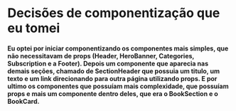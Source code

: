 # Decisões de componentização que eu tomei 

#### Eu optei por iniciar componentizando os componentes mais simples, que não necessitavam de props (Header, HeroBanner, Categories, Subscription e a Footer). Depois um componente que aparecia nas demais seções, chamado de SectionHeader que possuia um titulo, um texto  e um link direcionando para outra página utilizando props. E por ultimo os componentes que possuíam mais complexidade, que possuíam props e mais um componente dentro deles, que era o BookSection e o BookCard.
